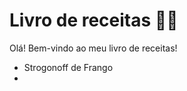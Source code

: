 # Livro de receitas :man_cook:



Olá! Bem-vindo ao meu livro de receitas!

- Strogonoff de Frango 
- 

